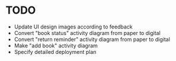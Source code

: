 # TODO

- Update UI design images according to feedback
- Convert "book status" activity diagram from paper to digital
- Convert "return reminder" activity diagram from paper to digital
- Make "add book" activity diagram
- Specify detailed deployment plan
